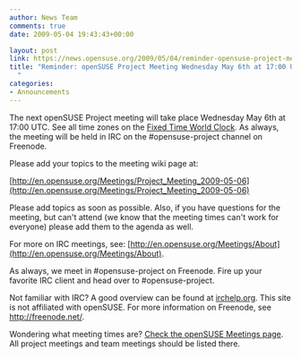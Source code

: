 ```yaml
---
author: News Team
comments: true
date: 2009-05-04 19:43:43+00:00

layout: post
link: https://news.opensuse.org/2009/05/04/reminder-opensuse-project-meeting-wednesday-may-6th-at-1700-utc/
title: "Reminder: openSUSE Project Meeting Wednesday May 6th at 17:00 UTC\
  "
categories:
- Announcements
---
```



The next openSUSE Project meeting will take place Wednesday May 6th at 17:00 UTC. See all time zones on the [Fixed Time World Clock](http://bit.ly/C2SSV). As always, the meeting will be held in IRC on the #opensuse-project channel on Freenode.





Please add your topics to the meeting wiki page at:





[http://en.opensuse.org/Meetings/Project_Meeting_2009-05-06](http://en.opensuse.org/Meetings/Project_Meeting_2009-05-06)





Please add topics as soon as possible. Also, if you have questions for the meeting, but can't attend (we know that the meeting times can't work for everyone) please add them to the agenda as well.





For more on IRC meetings, see: [http://en.opensuse.org/Meetings/About](http://en.opensuse.org/Meetings/About).





As always, we meet in #opensuse-project on Freenode. Fire up your favorite IRC client and head over to #opensuse-project.





Not familiar with IRC? A good overview can be found at [irchelp.org](http://www.irchelp.org/). This site is not affiliated with openSUSE. For more information on Freenode, see http://freenode.net/.





Wondering what meeting times are? [Check the openSUSE Meetings page](http://en.opensuse.org/Meetings). All project meetings and team meetings should be listed there.

		
